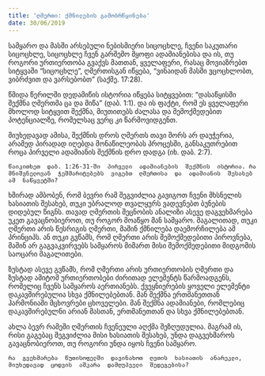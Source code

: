 ```yaml
---
title: 'ღმერთი: ქმნილების გამობრწყინება'
date: 30/06/2019
---
```



სამყარო  და  მასში  არსებული  ნებისმიერი  სიცოცხლე, ჩვენი  საკუთარი  სიცოცხლე, სიცოცხლე  ჩვენ  გარშემო  მყოფი  ადამიანებისა  და  ის, თუ  როგორი  ურთიერთობა  გვაქვს  მათთან, ყველაფერი, რასაც  მოვიაზრებთ  სიტყვაში “სიცოცხლე”, ღმერთისგან  იწყება, “ვინაიდან  მასში  ვცოცხლობთ, ვიბრძვით  და  ვარსებობთ” (საქმე. 17:28).

წმიდა  წერილში  დედამიწის  ისტორია  იწყება  სიტყვებით: “დასაწყისში  შექმნა  ღმერთმა  ცა  და  მიწა” (დაბ. 1:1). და  ის  ფაქტი, რომ  ეს  ყველაფერი  მხოლოდ  სიტყვით  შექმნა, მიუთითებს  ძალასა  და  შემოქმედებით  პოტენციალზე, რომელსაც  ვერც  კი  წარმოვიდგენთ.

მიუხედავად  ამისა, შექმნის  დროს  ღმერთს  თავი  შორს  არ  დაუჭერია, არამედ  პირადად  იღებდა  მონაწილეობას  პროცესში, განსაკუთრებით  როცა  პირველი  ადამიანის  შექმნის  დრო  დადგა (იხ. დაბ. 2:7).

`წაიკითხეთ  დაბ. 1:26-31-ში  პირველი  ადამიანების  შექმნის  ისტორია. რა  მნიშვნელოვან  ჭეშმარიტებებს  ვიგებთ  ღმერთისა  და  ადამიანის  შესახებ  ამ  ნაწყვეტში?`

ხშირად  ამბობენ, რომ  ბევრი  რამ  შეგვიძლია  გავიგოთ  ჩვენი  მხსნელის  ხასიათის  შესახებ, თუკი  უბრალოდ  თვალყურს  ვადევნებთ  ბუნების  დიდებულ  წიგნს. თავად  ღმერთის  შეცნობის  ანალიზი  ასევე  დაგვეხმარება  უკეთ  გავაცნობიეროთ, თუ  როგორ  მოაწყო  მან  სამყარო. მაგალითად, თუკი  ღმერთი  არის  წესრიგის  ღმერთი, მაშინ  ქმნილება  დაემორჩილება  ამ  პრინციპს. ან  თუკი  გვწამს, რომ  ღმერთი  არის  შემოქმედებითი  პიროვნება, მაშინ  არ  გაგვაკვირვებს  სამყაროს  მიმართ  მისი  შემოქმედებითი  მიდგომის  საოცარი  მაგალითები.

ზუსტად  ასევე  გვწამს, რომ  ღმერთი  არის  ურთიერთობის  ღმერთი  და  ზუსტად  ამიტომ  ურთიერთობები  ძირითად  ელემენტს  წარმოადგენს, რომელიც  ჩვენს  სამყაროს  აერთიანებს. ქვეყნიერების  ყოველი  ელემენტი  დაკავშირებულია  სხვა  ქმნილებებთან. მან  შექმნა  ერთმანეთთან  ჰარმონიაში  მცხოვრები  ცხოველები. მან  შექმნა  ადამიანები, რომლებიც  დაკავშირებულნი  არიან  მასთან, ერთმანეთთან  და  სხვა  ქმნილებებთან.

ახლა  ბევრ  რამეში  ღმერთის  ჩვენეული  აღქმა  შეზღუდულია. მაგრამ  ის, რისი  გაგებაც  შეგვიძლია  მისი  ხასიათის  შესახებ, უნდა  დაგვეხმაროს  გავაცნობიეროთ, თუ  როგორი  უნდა  იყოს  ჩვენი  სამყარო.

`რა  გვეხმარება  წუთისოფელში  დავინახოთ  ღვთის  ხასიათის  ანარეკლი, მიუხედავად  ცოდვის  აშკარა  დამღუპველი  შედეგებისა?`